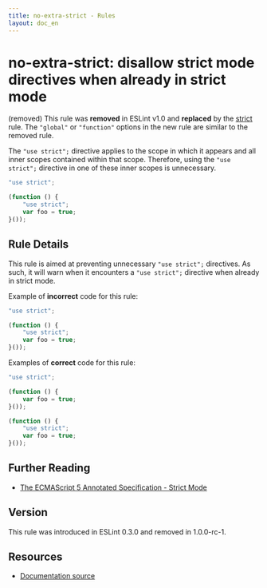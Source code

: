 ```yaml
---
title: no-extra-strict - Rules
layout: doc_en
---
```

<!-- Note: No pull requests accepted for this file. See README.md in the root directory for details. -->

# no-extra-strict: disallow strict mode directives when already in strict mode

(removed) This rule was **removed** in ESLint v1.0 and **replaced** by the [strict](strict) rule. The `"global"` or `"function"` options in the new rule are similar to the removed rule.

The `"use strict";` directive applies to the scope in which it appears and all inner scopes contained within that scope. Therefore, using the `"use strict";` directive in one of these inner scopes is unnecessary.

```js
"use strict";

(function () {
    "use strict";
    var foo = true;
}());
```

## Rule Details

This rule is aimed at preventing unnecessary `"use strict";` directives. As such, it will warn when it encounters a `"use strict";` directive when already in strict mode.

Example of **incorrect** code for this rule:

```js
"use strict";

(function () {
    "use strict";
    var foo = true;
}());
```

Examples of **correct** code for this rule:

```js
"use strict";

(function () {
    var foo = true;
}());
```

```js
(function () {
    "use strict";
    var foo = true;
}());
```

## Further Reading

* [The ECMAScript 5 Annotated Specification - Strict Mode](https://es5.github.io/#C)

## Version

This rule was introduced in ESLint 0.3.0 and removed in 1.0.0-rc-1.

## Resources

* [Documentation source](https://github.com/eslint/eslint/tree/master/docs/rules/no-extra-strict.md)
